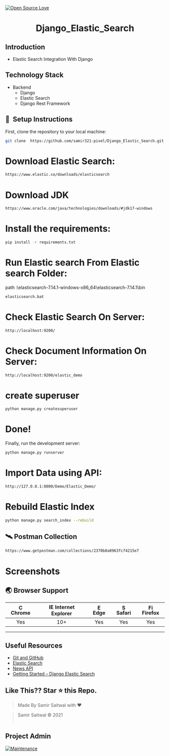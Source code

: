 [![Open Source Love](https://badges.frapsoft.com/os/v1/open-source.svg?v=102)](https://snip-share.herokuapp.com/)&nbsp;
<h1 align="center">Django_Elastic_Search</h1>

## Introduction
* Elastic Search Integration With Django


## Technology Stack
* Backend
  * Django 
  * Elastic Search
  * Django Rest Framework


## 🚀&nbsp; Setup Instructions

First, clone the repository to your local machine:

```bash
git clone  https://github.com/samir321-pixel/Django_Elastic_Search.git
```

# Download Elastic Search:
```bash
https://www.elastic.co/downloads/elasticsearch
```

# Download JDK
```bash
https://www.oracle.com/java/technologies/downloads/#jdk17-windows
```

# Install the requirements:
```bash
pip install -r requirements.txt
```

# Run Elastic search From Elastic search Folder:
path :\elasticsearch-7.14.1-windows-x86_64\elasticsearch-7.14.1\bin
```bash
elasticsearch.bat
```

# Check Elastic Search On Server:
```bash
http://localhost:9200/
```

# Check Document Information On Server:
```bash
http://localhost:9200/elastic_demo
```

# create superuser
```bash
python manage.py createsuperuser
```

# Done!
Finally, run the development server:
```bash
python manage.py runserver
```

# Import Data using API: 
```bash
http://127.0.0.1:8000/Demo/Elastic_Demo/
```

# Rebuild Elastic Index
```bash
python manage.py search_index --rebuild
```

## 🛰️ Postman Collection
```bash
https://www.getpostman.com/collections/2370b8a0963fcf4215e7
```


# Screenshots

## 🌏 Browser Support

| <img src="https://user-images.githubusercontent.com/1215767/34348387-a2e64588-ea4d-11e7-8267-a43365103afe.png" alt="Chrome" width="16px" height="16px" /> Chrome | <img src="https://user-images.githubusercontent.com/1215767/34348590-250b3ca2-ea4f-11e7-9efb-da953359321f.png" alt="IE" width="16px" height="16px" /> Internet Explorer | <img src="https://user-images.githubusercontent.com/1215767/34348380-93e77ae8-ea4d-11e7-8696-9a989ddbbbf5.png" alt="Edge" width="16px" height="16px" /> Edge | <img src="https://user-images.githubusercontent.com/1215767/34348394-a981f892-ea4d-11e7-9156-d128d58386b9.png" alt="Safari" width="16px" height="16px" /> Safari | <img src="https://user-images.githubusercontent.com/1215767/34348383-9e7ed492-ea4d-11e7-910c-03b39d52f496.png" alt="Firefox" width="16px" height="16px" /> Firefox |
| :---------: | :---------: | :---------: | :---------: | :---------: |
| Yes | 10+ | Yes | Yes | Yes |


***
## Useful Resources
- [Git and GitHub](https://www.digitalocean.com/community/tutorials/how-to-use-git-a-reference-guide)
- [Elastic Search](https://www.elastic.co/)
- [News API](https://newsapi.org/)
- [Getting Started – Django Elastic Search](https://django-elasticsearch-dsl.readthedocs.io/en/latest/quickstart.html)

## Like This?? Star ⭐ this Repo.

<!-- [![forthebadge](https://forthebadge.com/images/badges/made-with-html.svg)](https://github.com/samir321-pixel/Fashion-Website.git) -->

> Made By Samir Saitwal with ❤️

> Samir Saitwal &copy; 2021
<br><br>
## Project Admin
[![Maintenance](https://img.shields.io/maintenance/yes/2020?color=green&logo=github)](https://github.com/samir321-pixel)
